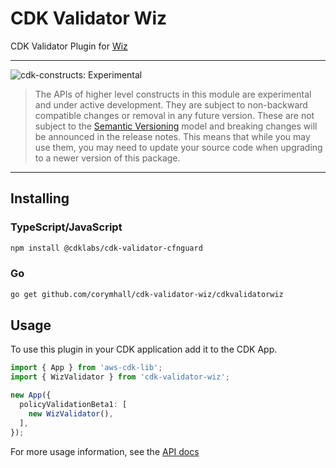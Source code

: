 # CDK Validator Wiz

CDK Validator Plugin for [Wiz](https://www.wiz.io/)

<!--BEGIN STABILITY BANNER-->

---

![cdk-constructs: Experimental](https://img.shields.io/badge/cdk--constructs-experimental-important.svg?style=for-the-badge)

> The APIs of higher level constructs in this module are experimental and under active development.
> They are subject to non-backward compatible changes or removal in any future version. These are
> not subject to the [Semantic Versioning](https://semver.org/) model and breaking changes will be
> announced in the release notes. This means that while you may use them, you may need to update
> your source code when upgrading to a newer version of this package.
---

<!--END STABILITY BANNER-->

## Installing

### TypeScript/JavaScript

```bash
npm install @cdklabs/cdk-validator-cfnguard
```


### Go

```bash
go get github.com/corymhall/cdk-validator-wiz/cdkvalidatorwiz
```


## Usage

To use this plugin in your CDK application add it to the CDK App.

```ts
import { App } from 'aws-cdk-lib';
import { WizValidator } from 'cdk-validator-wiz';

new App({
  policyValidationBeta1: [
    new WizValidator(),
  ],
});
```

For more usage information, see the [API docs](./API.md)
